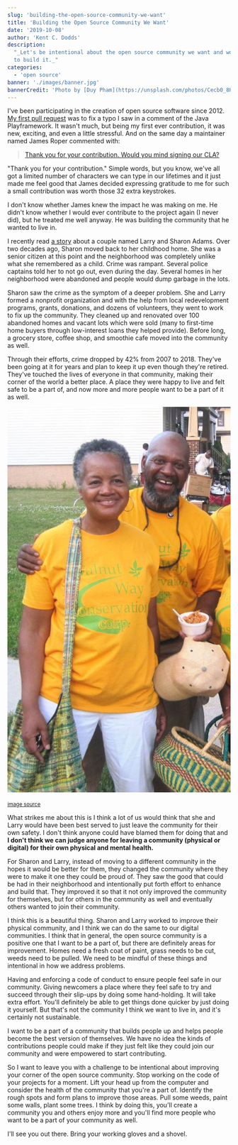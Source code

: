```yaml
---
slug: 'building-the-open-source-community-we-want'
title: 'Building the Open Source Community We Want'
date: '2019-10-08'
author: 'Kent C. Dodds'
description:
  "_Let's be intentional about the open source community we want and work hard
  to build it._"
categories:
  - 'open source'
banner: './images/banner.jpg'
bannerCredit: 'Photo by [Duy Pham](https://unsplash.com/photos/Cecb0_8Hx-o)'
---
```


I've been participating in the creation of open source software since 2012.
[My first pull request](https://github.com/playframework/playframework/pull/616)
was to fix a typo I saw in a comment of the Java Playframework. It wasn't much,
but being my first ever contribution, it was new, exciting, and even a little
stressful. And on the same day a maintainer named James Roper commented with:

> [Thank you for your contribution. Would you mind signing our CLA?](https://github.com/playframework/playframework/pull/616#issuecomment-11394747)

"Thank you for your contribution." Simple words, but you know, we've all got a
limited number of characters we can type in our lifetimes and it just made me
feel good that James decided expressing gratitude to me for such a small
contribution was worth those 32 extra keystrokes.

I don't know whether James knew the impact he was making on me. He didn't know
whether I would ever contribute to the project again (I never did), but he
treated me well anyway. He was building the community that he wanted to live in.

I recently read
[a story](https://www.washingtonpost.com/lifestyle/2019/10/10/they-realized-crack-house-was-across-street-heres-how-this-couple-turned-around-their-wisconsin-neighborhood/)
about a couple named Larry and Sharon Adams. Over two decades ago, Sharon moved
back to her childhood home. She was a senior citizen at this point and the
neighborhood was completely unlike what she remembered as a child. Crime was
rampant. Several police captains told her to not go out, even during the day.
Several homes in her neighborhood were abandoned and people would dump garbage
in the lots.

Sharon saw the crime as the symptom of a deeper problem. She and Larry formed a
nonprofit organization and with the help from local redevelopment programs,
grants, donations, and dozens of volunteers, they went to work to fix up the
community. They cleaned up and renovated over 100 abandoned homes and vacant
lots which were sold (many to first-time home buyers through low-interest loans
they helped provide). Before long, a grocery store, coffee shop, and smoothie
cafe moved into the community as well.

Through their efforts, crime dropped by 42% from 2007 to 2018. They've been
going at it for years and plan to keep it up even though they're retired.
They've touched the lives of everyone in that community, making their corner of
the world a better place. A place they were happy to live and felt safe to be a
part of, and now more and more people want to be a part of it as well.

![Sharon and Larry](./images/sharon-and-larry.jpg)

<p>
  <small>
    <a
      target="_blank"
      rel="noopener noreferrer"
      href="https://www.washingtonpost.com/lifestyle/2019/10/10/they-realized-crack-house-was-across-street-heres-how-this-couple-turned-around-their-wisconsin-neighborhood/"
    >
      image source
    </a>
  </small>
</p>

What strikes me about this is I think a lot of us would think that she and Larry
would have been best served to just leave the community for their own safety. I
don't think anyone could have blamed them for doing that and **I don't think we
can judge anyone for leaving a community (physical or digital) for their own
physical and mental health.**

For Sharon and Larry, instead of moving to a different community in the hopes it
would be better for them, they changed the community where they were to make it
one they could be proud of. They saw the good that could be had in their
neighborhood and intentionally put forth effort to enhance and build that. They
improved it so that it not only improved the community for themselves, but for
others in the community as well and eventually others wanted to join their
community.

I think this is a beautiful thing. Sharon and Larry worked to improve their
physical community, and I think we can do the same to our digital communities. I
think that in general, the open source community is a positive one that I want
to be a part of, but there are definitely areas for improvement. Homes need a
fresh coat of paint, grass needs to be cut, weeds need to be pulled. We need to
be mindful of these things and intentional in how we address problems.

Having and enforcing a code of conduct to ensure people feel safe in our
community. Giving newcomers a place where they feel safe to try and succeed
through their slip-ups by doing some hand-holding. It will take extra effort.
You'll definitely be able to get things done quicker by just doing it yourself.
But that's not the community I think we want to live in, and it's certainly not
sustainable.

I want to be a part of a community that builds people up and helps people become
the best version of themselves. We have no idea the kinds of contributions
people could make if they just felt like they could join our community and were
empowered to start contributing.

So I want to leave you with a challenge to be intentional about improving your
corner of the open source community. Stop working on the code of your projects
for a moment. Lift your head up from the computer and consider the health of the
community that you're a part of. Identify the rough spots and form plans to
improve those areas. Pull some weeds, paint some walls, plant some trees. I
think by doing this, you'll create a community you and others enjoy more and
you'll find more people who want to be a part of your community as well.

I'll see you out there. Bring your working gloves and a shovel.
